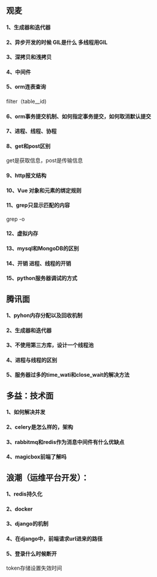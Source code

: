 ## 观麦
#### 1、生成器和迭代器
#### 2、异步开发的时候  GIL是什么  多线程用GIL
#### 3、深拷贝和浅拷贝
#### 4、中间件
#### 5、orm连表查询  
filter（table__id)
#### 6、orm事务提交机制、如何指定事务提交，如何取消默认提交
#### 7、进程、线程、协程
#### 8、get和post区别 
get是获取信息，post是传输信息
#### 9、http报文结构
#### 10、Vue 对象和元素的绑定规则
#### 11、grep只显示匹配的内容 
grep -o
#### 12、虚拟内存
#### 13、mysql和MongoDB的区别
#### 14、开销  进程、线程的开销
#### 15、python服务器调试的方式


## 腾讯面
#### 1、pyhon内存分配以及回收机制
#### 2、生成器和迭代器
#### 3、不使用第三方库，设计一个线程池
#### 4、进程与线程的区别
#### 5、服务器过多的time_wati和close_wait的解决方法

## 多益：技术面
#### 1、如何解决并发  
#### 2、celery是怎么样的，架构
#### 3、rabbitmq和redis作为消息中间件有什么优缺点
#### 4、magicbox前端了解吗  

## 浪潮（运维平台开发）：
#### 1、redis持久化
#### 2、docker
#### 3、django的机制
#### 4、在django中，前端请求url进来的路径
#### 5、登录什么时候断开
token存储设置失效时间
